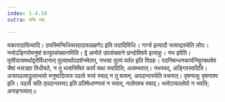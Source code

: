 ```yaml
---
index: 1.4.18
sutra: यचि भम्

---
```

 यकारादावित्यादि। ठ्यस्मिन्विधिस्तदादावल्प्रहणेऽ इति तदादिविधिः। गार्ग्य इत्यादौ भत्वाद्यस्येति लोपः। नभोऽङ्गिरोमनुषां वत्युपसंख्यानमिति। द्वे अप्येते उपसंख्याने छन्दोविषये इत्याहुः। नभ इवेति। तृतीयासमर्थाद्वतेर्विधानात् तुल्यार्थापदर्शनमेतत्, नभसा तुल्यं वर्तत इति विग्रहः। पदनिबन्धनकार्यनिवॄत्यथमेव चैषां भसञ्ज्ञा विधीयते, न तु भत्वनिमितं कार्यं यथा स्यादिति; असम्भवात्। नभस्वद्, अङ्गिरस्वदिति। अत्रापदत्वाद्रुत्वाभावो मनुष्वदित्यत्र पदत्वे रुत्वं स्याद् न तु षत्वम्; अपदान्तस्येति वचनात्। वृषण्वसुः वृषणाश्व इति। पदत्वे सति ठ्पदान्तस्यऽ इति प्रतिषेधाण्णत्वं न स्यात्, नलोपश्च स्याद्। भत्वेऽप्यल्लोपो न भवति; अनङ्गत्वात्॥